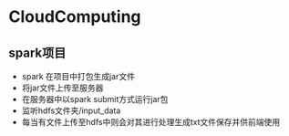 # CloudComputing

## spark项目

- spark 在项目中打包生成jar文件
- 将jar文件上传至服务器
- 在服务器中以spark submit方式运行jar包
- 监听hdfs文件夹/input_data
- 每当有文件上传至hdfs中则会对其进行处理生成txt文件保存并供前端使用